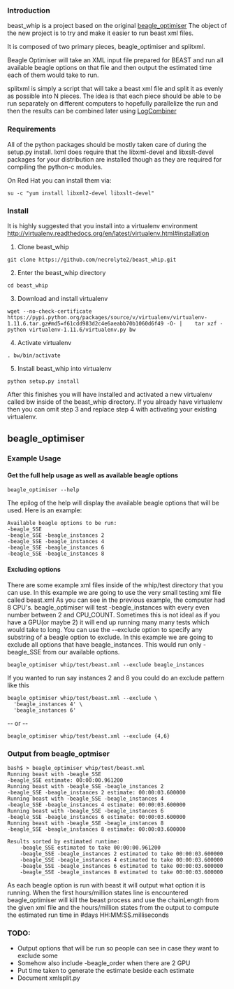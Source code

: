 ### Introduction

beast_whip is a project based on the original [beagle_optimiser](https://github.com/mtop/beagle_optimiser)
The object of the new project is to try and make it easier to run beast xml files.

It is composed of two primary pieces, beagle_optimiser and splitxml.

Beagle Optimiser will take an XML input file prepared for BEAST and run all available beagle options on that
file and then output the estimated time each of them would take to run.

splitxml is simply a script that will take a beast xml file and split it as evenly as possible into N pieces.
The idea is that each piece should be able to be run separately on different computers to hopefully parallelize
the run and then the results can be combined later using [LogCombiner](http://beast.bio.ed.ac.uk/)

### Requirements

All of the python packages should be mostly taken care of during the setup.py install.
lxml does require that the libxml-devel and libxslt-devel packages for your distribution are installed though
as they are required for compiling the python-c modules.

On Red Hat you can install them via:

```
su -c "yum install libxml2-devel libxslt-devel"
```

### Install

It is highly suggested that you install into a virtualenv environment
http://virtualenv.readthedocs.org/en/latest/virtualenv.html#installation

1. Clone beast_whip

  ```
  git clone https://github.com/necrolyte2/beast_whip.git
  ```
  
2. Enter the beast_whip directory
   
  ```
  cd beast_whip
  ```
  
3. Download and install virtualenv
   
  ```
  wget --no-check-certificate https://pypi.python.org/packages/source/v/virtualenv/virtualenv-1.11.6.tar.gz#md5=f61cdd983d2c4e6aeabb70b1060d6f49 -O- |    tar xzf -
  python virtualenv-1.11.6/virtualenv.py bw 
  ```
  
4. Activate virtualenv
   
  ```
  . bw/bin/activate
  ```
  
5. Install beast_whip into virtualenv
  
  ```
  python setup.py install
  ```

After this finishes you will have installed and activated a new virtualenv called bw inside of the beast_whip directory.
If you already have virtualenv then you can omit step 3 and replace step 4 with activating your existing virtualenv.


## beagle_optimiser

### Example Usage

#### Get the full help usage as well as available beagle options

```
beagle_optimiser --help
```
The epilog of the help will display the available beagle options that will be used. Here is an example:

```
Available beagle options to be run:
-beagle_SSE
-beagle_SSE -beagle_instances 2
-beagle_SSE -beagle_instances 4
-beagle_SSE -beagle_instances 6
-beagle_SSE -beagle_instances 8
```

#### Excluding options

There are some example xml files inside of the whip/test directory that you can use. In this example we are going to use the very small testing xml file called beast.xml
As you can see in the previous example, the computer had 8 CPU's. beagle_optimiser will test -beagle_instances with every even number between 2 and CPU_COUNT. Sometimes this is not ideal as if you have a GPU(or maybe 2) it will end up running many many tests which would take to long.
You can use the --exclude option to specify any substring of a beagle option to exclude.
In this example we are going to exclude all options that have beagle_instances. This would run only -beagle_SSE from our available options.

```
beagle_optimiser whip/test/beast.xml --exclude beagle_instances
```

If you wanted to run say instances 2 and 8 you could do an exclude pattern like this

```
beagle_optimiser whip/test/beast.xml --exclude \
  'beagle_instances 4' \
  'beagle_instances 6'
```
-- or --
```
beagle_optimiser whip/test/beast.xml --exclude {4,6}
```

### Output from beagle_optmiser

```
bash$ > beagle_optimiser whip/test/beast.xml
Running beast with -beagle_SSE
-beagle_SSE estimate: 00:00:00.961200
Running beast with -beagle_SSE -beagle_instances 2
-beagle_SSE -beagle_instances 2 estimate: 00:00:03.600000
Running beast with -beagle_SSE -beagle_instances 4
-beagle_SSE -beagle_instances 4 estimate: 00:00:03.600000
Running beast with -beagle_SSE -beagle_instances 6
-beagle_SSE -beagle_instances 6 estimate: 00:00:03.600000
Running beast with -beagle_SSE -beagle_instances 8
-beagle_SSE -beagle_instances 8 estimate: 00:00:03.600000

Results sorted by estimated runtime:
	-beagle_SSE estimated to take 00:00:00.961200
	-beagle_SSE -beagle_instances 2 estimated to take 00:00:03.600000
	-beagle_SSE -beagle_instances 4 estimated to take 00:00:03.600000
	-beagle_SSE -beagle_instances 6 estimated to take 00:00:03.600000
	-beagle_SSE -beagle_instances 8 estimated to take 00:00:03.600000
```

As each beagle option is run with beast it will output what option it is running. When the first hours/million states line is encountered beagle_optimiser will kill the beast process and use the chainLength from the given xml file and the hours/million states from the output to compute the estimated run time in #days HH:MM:SS.milliseconds

### TODO:

- Output options that will be run so people can see in case they want to exclude some
- Somehow also include -beagle_order when there are 2 GPU
- Put time taken to generate the estimate beside each estimate
- Document xmlsplit.py
